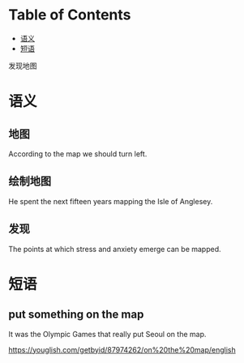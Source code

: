 
# Table of Contents

-   [语义](#org680b745)
-   [短语](#orgd4b2599)

发现地图


<a id="org680b745"></a>

# 语义


## 地图

According to the map we should turn left.


## 绘制地图

He spent the next fifteen years mapping the Isle of Anglesey.


## 发现

The points at which stress and anxiety emerge can be mapped.


<a id="orgd4b2599"></a>

# 短语


## put something on the map

It was the Olympic Games that really put Seoul on the map.

<https://youglish.com/getbyid/87974262/on%20the%20map/english>

